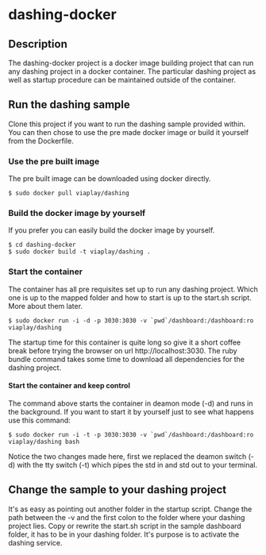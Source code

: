 dashing-docker
==============

## Description

The dashing-docker project is a docker image building project that can run any dashing project in a docker container. The particular dashing project as well as startup procedure can be maintained outside of the container.



## Run the dashing sample

Clone this project if you want to run the dashing sample provided within. You can then chose to use the pre made docker image or build it yourself from the Dockerfile.


### Use the pre built image
The pre built image can be downloaded using docker directly.

	$ sudo docker pull viaplay/dashing


### Build the docker image by yourself
If you prefer you can easily build the docker image by yourself.

	$ cd dashing-docker
	$ sudo docker build -t viaplay/dashing .


### Start the container
The container has all pre requisites set up to run any dashing project. Which one is up to the mapped folder and how to start is up to the start.sh script. More about them later.

	$ sudo docker run -i -d -p 3030:3030 -v `pwd`/dashboard:/dashboard:ro viaplay/dashing

The startup time for this container is quite long so give it a short coffee break before trying the browser on url http://localhost:3030. The ruby bundle command takes some time to download all dependencies for the dashing project. 

#### Start the container and keep control
The command above starts the container in deamon mode (-d) and runs in the background. If you want to start it by yourself just to see what happens use this command:

	$ sudo docker run -i -t -p 3030:3030 -v `pwd`/dashboard:/dashboard:ro viaplay/dashing bash

Notice the two changes made here, first we replaced the deamon switch (-d) with the tty switch (-t) which pipes the std in and std out to your terminal.

## Change the sample to your dashing project
It's as easy as pointing out another folder in the startup script. Change the path between the -v and the first colon to the folder where your dashing project lies. Copy or rewrite the start.sh script in the sample dashboard folder, it has to be in your dashing folder. It's purpose is to activate the dashing service.
